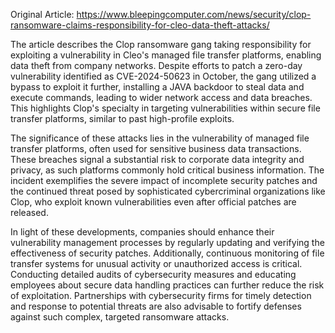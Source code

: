 Original Article: https://www.bleepingcomputer.com/news/security/clop-ransomware-claims-responsibility-for-cleo-data-theft-attacks/

The article describes the Clop ransomware gang taking responsibility for exploiting a vulnerability in Cleo's managed file transfer platforms, enabling data theft from company networks. Despite efforts to patch a zero-day vulnerability identified as CVE-2024-50623 in October, the gang utilized a bypass to exploit it further, installing a JAVA backdoor to steal data and execute commands, leading to wider network access and data breaches. This highlights Clop's specialty in targeting vulnerabilities within secure file transfer platforms, similar to past high-profile exploits.

The significance of these attacks lies in the vulnerability of managed file transfer platforms, often used for sensitive business data transactions. These breaches signal a substantial risk to corporate data integrity and privacy, as such platforms commonly hold critical business information. The incident exemplifies the severe impact of incomplete security patches and the continued threat posed by sophisticated cybercriminal organizations like Clop, who exploit known vulnerabilities even after official patches are released.

In light of these developments, companies should enhance their vulnerability management processes by regularly updating and verifying the effectiveness of security patches. Additionally, continuous monitoring of file transfer systems for unusual activity or unauthorized access is critical. Conducting detailed audits of cybersecurity measures and educating employees about secure data handling practices can further reduce the risk of exploitation. Partnerships with cybersecurity firms for timely detection and response to potential threats are also advisable to fortify defenses against such complex, targeted ransomware attacks.